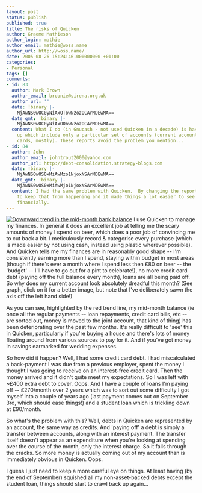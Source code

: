 ```yaml
---
layout: post
status: publish
published: true
title: The risks of Quicken
author: Graeme Mathieson
author_login: mathie
author_email: mathie@woss.name
author_url: http://woss.name/
date: 2005-08-26 15:24:46.000000000 +01:00
categories:
- Personal
tags: []
comments:
- id: 83
  author: Mark Brown
  author_email: broonie@sirena.org.uk
  author_url: ''
  date: !binary |-
    MjAwNS0wOC0yNiAxOTowNzozOCArMDEwMA==
  date_gmt: !binary |-
    MjAwNS0wOC0yNiAxODowNzozOCArMDEwMA==
  content: What I do (in Gnucash - not used Quicken in a decade) is have reports set
    up which include only a particular set of accounts (current accounts plus credit
    cards, mostly). These reports avoid the problem you mention...
- id: 84
  author: John
  author_email: johntrout2000@yahoo.com
  author_url: http://debt-consolidation.strategy-blogs.com
  date: !binary |-
    MjAwNS0wOS0xMiAwMzo1NjoxNSArMDEwMA==
  date_gmt: !binary |-
    MjAwNS0wOS0xMiAwMjo1NjoxNSArMDEwMA==
  content: I had the same problem with Quicken.  By changing the reports I was able
    to keep that from happening and it made things a lot easier to see where I was
    financially.
---
```

<a href="http://woss.name/wp-content/GettingPoorer.gif"><img src='http://woss.name/wp-content/thumb-GettingPoorer.gif' alt='Downward trend in the mid-month bank balance' class="alignright" /></a> I use Quicken to manage my finances.  In general it does an excellent job at telling me the scary amounts of money I spend on beer, which does a poor job of convincing me to cut back a bit.  I meticulously record &amp; categorise every purchase (which is made easier by not using cash, instead using plastic wherever possible).  And Quicken tells me my finances are in reasonably good shape -- I'm consistently earning more than I spend, staying within budget in most areas (though if there's ever a month where I spend less then &pound;80 on beer -- the 'budget' -- I'll have to go out for a pint to celebrate!), no more credit card debt (paying off the full balance every month), loans are all being paid off.  So why does my current account look absolutely dreadful this month?  (See graph, click on it for a better image, but note that I've deliberately sawn the axis off the left hand side!)

As you can see, highlighted by the red trend line, my mid-month balance (ie once all the regular payments -- loan repayments, credit card bills, etc -- are sorted out, money is moved to the joint account, that kind of thing) has been deteriorating over the past few months.  It's really difficult to 'see' this in Quicken, particularly if you're buying a house and there's lots of money floating around from various sources to pay for it.  And if you've got money in savings earmarked for wedding expenses.

So how did it happen?  Well, I had some credit card debt.  I had miscalculated a back-payment I was due from a previous employer, spent the money I thought I was going to receive on an interest-free credit card.  Then the money arrived and it didn't quite meet my expectations.  So I was left with ~&pound;400 extra debt to cover.  Oops.  And I have a couple of loans I'm paying off -- &pound;270/month over 2 years which was to sort out some difficulty I got myself into a couple of years ago (last payment comes out on September 3rd, which should ease things!) and a student loan which is trickling down at &pound;90/month.

So what's the problem with this?  Well, debts in Quicken are represented by an account, the same way as credits.  And 'paying off' a debt is simply a transfer between accounts, along with an interest payment.  The transfer itself doesn't appear as an expenditure when you're looking at spending over the course of the month, only the interest charge.  So it falls through the cracks.  So more money is actually coming out of my account than is immediately obvious in Quicken.  Oops.

I guess I just need to keep a more careful eye on things.  At least having (by the end of September) squished all my non-asset-backed debts except the student loan, things should start to crawl back up again...
